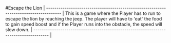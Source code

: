 #Escape the Lion
| ------------------------------------------------------------------------------------- |
This is a game where the Player has to run to escape the lion by reaching the jeep. The player will have to 'eat' the food to gain speed boost and if the Player runs into the obstacle, the speed will slow down.
| ------------------------------------------------------------------------------------- |

